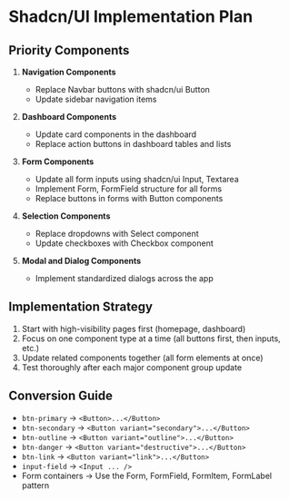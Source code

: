 # Shadcn/UI Implementation Plan

## Priority Components
1. **Navigation Components**
   - Replace Navbar buttons with shadcn/ui Button
   - Update sidebar navigation items

2. **Dashboard Components**
   - Update card components in the dashboard
   - Replace action buttons in dashboard tables and lists

3. **Form Components**
   - Update all form inputs using shadcn/ui Input, Textarea
   - Implement Form, FormField structure for all forms
   - Replace buttons in forms with Button components

4. **Selection Components**
   - Replace dropdowns with Select component
   - Update checkboxes with Checkbox component
   
5. **Modal and Dialog Components**
   - Implement standardized dialogs across the app

## Implementation Strategy
1. Start with high-visibility pages first (homepage, dashboard)
2. Focus on one component type at a time (all buttons first, then inputs, etc.)
3. Update related components together (all form elements at once)
4. Test thoroughly after each major component group update

## Conversion Guide
- `btn-primary` → `<Button>...</Button>`
- `btn-secondary` → `<Button variant="secondary">...</Button>`
- `btn-outline` → `<Button variant="outline">...</Button>`
- `btn-danger` → `<Button variant="destructive">...</Button>`
- `btn-link` → `<Button variant="link">...</Button>`
- `input-field` → `<Input ... />`
- Form containers → Use the Form, FormField, FormItem, FormLabel pattern